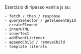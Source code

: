 Esercizio di ripasso vanilla js su:

    - fetch / then / response
    - querySelector / getElementById
    - createElement
    - innerHTML
    - innerText
    - addEventListener
    - appendChild / removeChild
    - template literals
